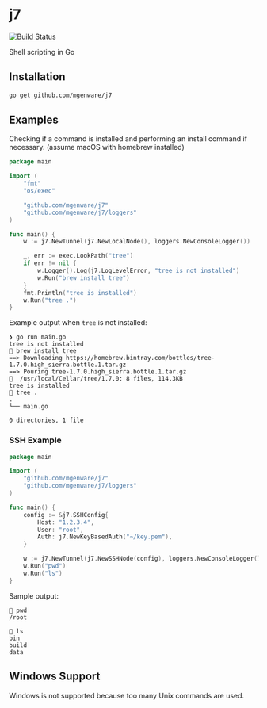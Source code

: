 # j7

[![Build Status](https://travis-ci.org/mgenware/j7.svg?branch=master)](http://travis-ci.org/mgenware/j7)

Shell scripting in Go

## Installation
```sh
go get github.com/mgenware/j7
```

## Examples
Checking if a command is installed and performing an install command if necessary. (assume macOS with homebrew installed)
```go
package main

import (
	"fmt"
	"os/exec"

	"github.com/mgenware/j7"
	"github.com/mgenware/j7/loggers"
)

func main() {
	w := j7.NewTunnel(j7.NewLocalNode(), loggers.NewConsoleLogger())

	_, err := exec.LookPath("tree")
	if err != nil {
		w.Logger().Log(j7.LogLevelError, "tree is not installed")
		w.Run("brew install tree")
	}
	fmt.Println("tree is installed")
	w.Run("tree .")
}
```

Example output when `tree` is not installed:
```
❯ go run main.go
tree is not installed
🚗 brew install tree
==> Downloading https://homebrew.bintray.com/bottles/tree-1.7.0.high_sierra.bottle.1.tar.gz
==> Pouring tree-1.7.0.high_sierra.bottle.1.tar.gz
🍺  /usr/local/Cellar/tree/1.7.0: 8 files, 114.3KB
tree is installed
🚗 tree .
.
└── main.go

0 directories, 1 file
```

### SSH Example
```go
package main

import (
	"github.com/mgenware/j7"
	"github.com/mgenware/j7/loggers"
)

func main() {
	config := &j7.SSHConfig{
		Host: "1.2.3.4",
		User: "root",
		Auth: j7.NewKeyBasedAuth("~/key.pem"),
	}

	w := j7.NewTunnel(j7.NewSSHNode(config), loggers.NewConsoleLogger())
	w.Run("pwd")
	w.Run("ls")
}

```

Sample output:
```
🚗 pwd
/root

🚗 ls
bin
build
data
```

## Windows Support
Windows is not supported because too many Unix commands are used.
